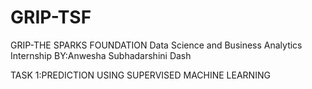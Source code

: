 # GRIP-TSF
GRIP-THE SPARKS FOUNDATION
Data Science and Business Analytics Internship
BY:Anwesha Subhadarshini Dash

TASK 1:PREDICTION USING SUPERVISED MACHINE LEARNING

